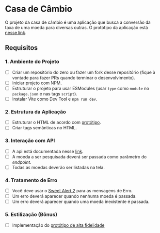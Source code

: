 # Casa de Câmbio

O projeto da casa de câmbio é uma aplicação que busca a conversão da taxa de uma moeda para diversas outras.
O protótipo da aplicação está [nesse link](https://www.figma.com/file/H3gBEiF0F94VESCGx9DD17/Casa-de-C%C3%A2mbio?node-id=0%3A1).

## Requisitos

### 1. Ambiente do Projeto
- [ ] Criar um repositório do zero ou fazer um fork desse repositório (fique à vontade para fazer PRs quando terminar o desenvolvimento).
- [ ] Iniciar projeto com NPM.
- [ ] Estruturar o projeto para usar ESModules (usar `type` como `module` no `package.json` e nas tags `script`).
- [ ] Instalar Vite como Dev Tool e `npm run dev`.

### 2. Estrutura da Aplicação
- [ ] Estruturar o HTML de acordo com [protótipo](https://www.figma.com/file/H3gBEiF0F94VESCGx9DD17/Casa-de-C%C3%A2mbio?node-id=0%3A1).
- [ ] Criar tags semânticas no HTML.

### 3. Interação com API
- [ ] A api está documentada nesse [link](https://exchangerate.host/#/#docs).
- [ ] A moeda a ser pesquisada deverá ser passada como parâmetro do _endpoint_.
- [ ] Todas as moedas deverão ser listadas na tela.

### 4. Tratamento de Erro
- [ ] Você deve usar o [Sweet Alert 2](https://sweetalert2.github.io/) para as mensagens de Erro.
- [ ] Um erro deverá aparecer quando nenhuma moeda é passada.
- [ ] Um erro deverá aparecer quando uma moeda inexistente é passada.

### 5. Estilização (Bônus)
- [ ] Implementação do [protótipo de alta fidelidade](https://www.figma.com/file/H3gBEiF0F94VESCGx9DD17/Casa-de-C%C3%A2mbio?node-id=0%3A1)
